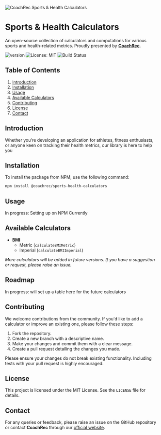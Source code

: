 ![CoachRec Sports & Health Calculators](https://a-us.storyblok.com/f/1015277/1200x630/41bd835c2f/coachrec-open-source-sports-health-calculators.png?cv=1691650210190)

# Sports & Health Calculators

An open-source collection of calculators and computations for various sports and health-related metrics. Proudly presented by [**CoachRec**](https://www.coachrec.com).

![version](https://img.shields.io/badge/version-0.0.1-blue) ![License: MIT](https://img.shields.io/badge/License-MIT-yellow.svg) ![Build Status](https://img.shields.io/badge/build-passing-brightgreen)

## Table of Contents

1. [Introduction](#introduction)
2. [Installation](#installation)
3. [Usage](#usage)
4. [Available Calculators](#available-calculators)
5. [Contributing](#contributing)
6. [License](#license)
7. [Contact](#contact)

## Introduction

Whether you're developing an application for athletes, fitness enthusiasts, or anyone keen on tracking their health metrics, our library is here to help you

## Installation

To install the package from NPM, use the following command:

```bash
npm install @coachrec/sports-health-calculators
```

## Usage

In progress: Setting up on NPM Currently

## Available Calculators

- **BMI**
  - Metric (`calculateBMIMetric`)
  - Imperial (`calculateBMIImperial`)

_More calculators will be added in future versions. If you have a suggestion or request, please raise an issue._

## Roadmap

In progress: will set up a table here for the future calculators

## Contributing

We welcome contributions from the community. If you'd like to add a calculator or improve an existing one, please follow these steps:

1. Fork the repository.
2. Create a new branch with a descriptive name.
3. Make your changes and commit them with a clear message.
4. Create a pull request detailing the changes you made.

Please ensure your changes do not break existing functionality. Including tests with your pull request is highly encouraged.

## License

This project is licensed under the MIT License. See the `LICENSE` file for details.

## Contact

For any queries or feedback, please raise an issue on the GitHub repository or contact **CoachRec** through our [official website](https://www.coachrec.com).
